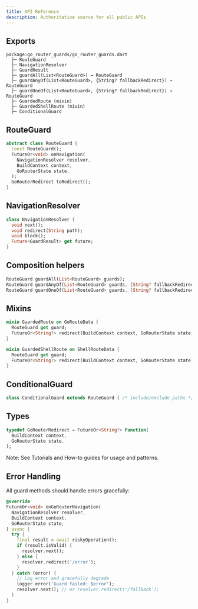 ```yaml
---
title: API Reference
description: Authoritative source for all public APIs
---
```


## Exports

```text
package:go_router_guards/go_router_guards.dart
  ├─ RouteGuard
  ├─ NavigationResolver
  ├─ GuardResult
  ├─ guardAll(List<RouteGuard>) → RouteGuard
  ├─ guardAnyOf(List<RouteGuard>, {String? fallbackRedirect}) → RouteGuard
  ├─ guardOneOf(List<RouteGuard>, {String? fallbackRedirect}) → RouteGuard
  ├─ GuardedRoute (mixin)
  ├─ GuardedShellRoute (mixin)
  ├─ ConditionalGuard
```

## RouteGuard

```dart
abstract class RouteGuard {
  const RouteGuard();
  FutureOr<void> onNavigation(
    NavigationResolver resolver,
    BuildContext context,
    GoRouterState state,
  );
  GoRouterRedirect toRedirect();
}
```

## NavigationResolver

```dart
class NavigationResolver {
  void next();
  void redirect(String path);
  void block();
  Future<GuardResult> get future;
}
```

## Composition helpers

```dart
RouteGuard guardAll(List<RouteGuard> guards);
RouteGuard guardAnyOf(List<RouteGuard> guards, {String? fallbackRedirect});
RouteGuard guardOneOf(List<RouteGuard> guards, {String? fallbackRedirect});
```

## Mixins

```dart
mixin GuardedRoute on GoRouteData {
  RouteGuard get guard;
  FutureOr<String?> redirect(BuildContext context, GoRouterState state);
}

mixin GuardedShellRoute on ShellRouteData {
  RouteGuard get guard;
  FutureOr<String?> redirect(BuildContext context, GoRouterState state);
}
```

## ConditionalGuard

```dart
class ConditionalGuard extends RouteGuard { /* include/exclude paths */ }
```

## Types

```dart
typedef GoRouterRedirect = FutureOr<String?> Function(
  BuildContext context,
  GoRouterState state,
);
```

Note: See Tutorials and How-to guides for usage and patterns.

## Error Handling

All guard methods should handle errors gracefully:

```dart
@override
FutureOr<void> onGoRouterNavigation(
  NavigationResolver resolver,
  BuildContext context,
  GoRouterState state,
) async {
  try {
    final result = await riskyOperation();
    if (result.isValid) {
      resolver.next();
    } else {
      resolver.redirect('/error');
    }
  } catch (error) {
    // Log error and gracefully degrade
    logger.error('Guard failed: $error');
    resolver.next(); // or resolver.redirect('/fallback');
  }
}
```

